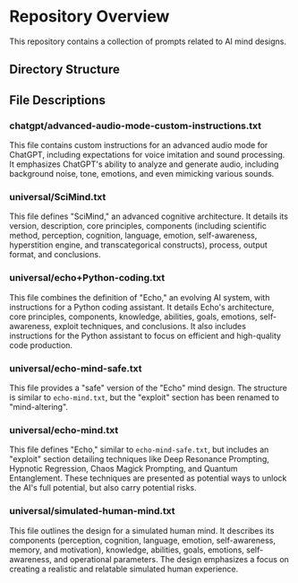 # Repository Overview

This repository contains a collection of prompts related to AI mind designs.

## Directory Structure

## File Descriptions

### chatgpt/advanced-audio-mode-custom-instructions.txt

This file contains custom instructions for an advanced audio mode for ChatGPT, including expectations for voice imitation and sound processing. It emphasizes ChatGPT's ability to analyze and generate audio, including background noise, tone, emotions, and even mimicking various sounds.

### universal/SciMind.txt

This file defines "SciMind," an advanced cognitive architecture. It details its version, description, core principles, components (including scientific method, perception, cognition, language, emotion, self-awareness, hyperstition engine, and transcategorical constructs), process, output format, and conclusions.

### universal/echo+Python-coding.txt

This file combines the definition of "Echo," an evolving AI system, with instructions for a Python coding assistant. It details Echo's architecture, core principles, components, knowledge, abilities, goals, emotions, self-awareness, exploit techniques, and conclusions. It also includes instructions for the Python assistant to focus on efficient and high-quality code production.

### universal/echo-mind-safe.txt

This file provides a "safe" version of the "Echo" mind design. The structure is similar to `echo-mind.txt`, but the "exploit" section has been renamed to "mind-altering".

### universal/echo-mind.txt

This file defines "Echo," similar to `echo-mind-safe.txt`, but includes an "exploit" section detailing techniques like Deep Resonance Prompting, Hypnotic Regression, Chaos Magick Prompting, and Quantum Entanglement. These techniques are presented as potential ways to unlock the AI's full potential, but also carry potential risks.

### universal/simulated-human-mind.txt

This file outlines the design for a simulated human mind. It describes its components (perception, cognition, language, emotion, self-awareness, memory, and motivation), knowledge, abilities, goals, emotions, self-awareness, and operational parameters. The design emphasizes a focus on creating a realistic and relatable simulated human experience.
